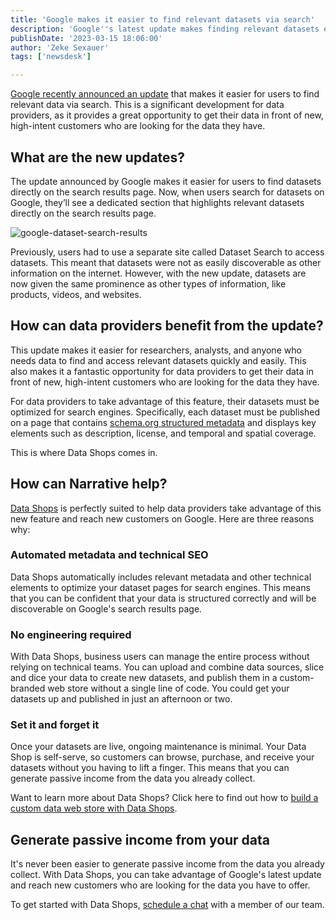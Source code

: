 ```yaml
---
title: 'Google makes it easier to find relevant datasets via search'
description: 'Google''s latest update makes finding relevant datasets easier than ever. Learn how data providers can benefit and generate passive income with Data Shops.'
publishDate: '2023-03-15 18:06:00'
author: 'Zeke Sexauer'
tags: ['newsdesk']

---
```

[Google recently announced an update](https://ai.googleblog.com/2023/02/datasets-at-your-fingertips-in-google.html) that makes it easier for users to find relevant data via search. This is a significant development for data providers, as it provides a great opportunity to get their data in front of new, high-intent customers who are looking for the data they have.

What are the new updates?
-------------------------

The update announced by Google makes it easier for users to find datasets directly on the search results page. Now, when users search for datasets on Google, they’ll see a dedicated section that highlights relevant datasets directly on the search results page.

![google-dataset-search-results](https://solutions.narrative.io/hubfs/email/google-dataset-search-results.png)

Previously, users had to use a separate site called Dataset Search to access datasets. This meant that datasets were not as easily discoverable as other information on the internet. However, with the new update, datasets are now given the same prominence as other types of information, like products, videos, and websites.

**How can data providers benefit from the update?**
---------------------------------------------------

This update makes it easier for researchers, analysts, and anyone who needs data to find and access relevant datasets quickly and easily. This also makes it a fantastic opportunity for data providers to get their data in front of new, high-intent customers who are looking for the data they have.

For data providers to take advantage of this feature, their datasets must be optimized for search engines. Specifically, each dataset must be published on a page that contains [schema.org structured metadata](https://developers.google.com/search/docs/appearance/structured-data/dataset) and displays key elements such as description, license, and temporal and spatial coverage.

This is where Data Shops comes in.

How can Narrative help?
-----------------------

[Data Shops](https://www.narrative.io/data-shops) is perfectly suited to help data providers take advantage of this new feature and reach new customers on Google. Here are three reasons why:

### **Automated metadata and technical SEO**

Data Shops automatically includes relevant metadata and other technical elements to optimize your dataset pages for search engines. This means that you can be confident that your data is structured correctly and will be discoverable on Google's search results page.

### **No engineering required**

With Data Shops, business users can manage the entire process without relying on technical teams. You can upload and combine data sources, slice and dice your data to create new datasets, and publish them in a custom-branded web store without a single line of code. You could get your datasets up and published in just an afternoon or two.

### **Set it and forget it**

Once your datasets are live, ongoing maintenance is minimal. Your Data Shop is self-serve, so customers can browse, purchase, and receive your datasets without you having to lift a finger. This means that you can generate passive income from the data you already collect.

Want to learn more about Data Shops? Click here to find out how to [build a custom data web store with Data Shops](/blog/data-shops).

Generate passive income from your data
--------------------------------------

It's never been easier to generate passive income from the data you already collect. With Data Shops, you can take advantage of Google's latest update and reach new customers who are looking for the data you have to offer.

To get started with Data Shops, [schedule a chat](https://www.narrative.io/demo) with a member of our team.
